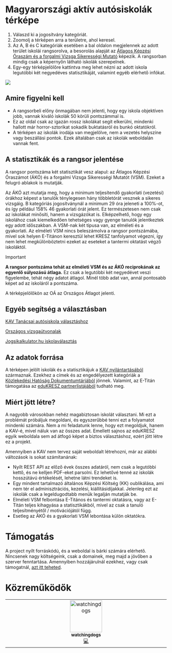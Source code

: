 # Magyarországi aktív autósiskolák térképe
1. Válaszd ki a jogosítvány kategóriát.
2. Zoomolj a térképen arra a területre, ahol keresel.
3. Az A, B és C kategóriák esetében a bal oldalon megjelennek az adott terület iskolái rangsorolva, a besorolás alapját az [Átlagos Képzési Óraszám és a forgalmi Vizsga Sikerességi Mutató](https://github.com/watchingdogs/autosiskola#a-statisztikák-és-a-rangsor-jelentése) képezik. A rangsorban mindig csak a képernyőn látható iskolák szerepelnek.
4. Egy-egy térképjelölőre kattintva meg lehet nézni az adott iskola legutóbbi két negyedéves statisztikáját, valamint egyéb elérhető infókat.

[<img src="https://github.com/user-attachments/assets/7ed9a22b-09a6-426c-9dae-efc5bbf167a4">](https://autosiskolaterkep.hu)

## Amire figyelni kell
- A rangsorbeli előny önmagában nem jelenti, hogy egy iskola objektíven jobb, vannak kiváló iskolák 50 körüli pontszámmal is.
- Ez az oldal csak az igazán rossz iskolákat segít elkerülni, mindenki hallott már horror-sztorikat sokadik buktatásról és bunkó oktatókról.
- A térképen az iskolák irodája van megjelölve, nem a vezetés helyszíne vagy beszállási pontok. Ezek általában csak az iskolák weboldalán vannak fent.

## A statisztikák és a rangsor jelentése 
A rangsor pontszáma két statisztikát vesz alapul: az Átlagos Képzési Óraszámot (ÁKÓ) és a forgalmi Vizsga Sikerességi Mutatót (VSM). Ezeket a felugró ablakok is mutatják.

Az ÁKÓ azt mutatja meg, hogy a minimum teljesítendő gyakorlati (vezetési) órákhoz képest a tanulók ténylegesen hány többletórát vesznek a sikeres vizsgáig. B kategóriás jogosítványnál a minimum 29 óra jeleneti a 100%-ot, és így például 158% 46 gyakorlati órát jelent. Ez természetesen nem csak az iskolákat minősíti, hanem a vizsgázókat is. Elképzelhető, hogy egy iskolához csak kiemelkedően tehetséges vagy gyenge tanulók jelentkeztek egy adott időszakban.
A VSM-nak két típusa van, az elméleti és a gyakorlati. Az elméleti VSM nincs beleszámolva a rangsor pontszámába, mivel sok helyen E-Titánon keresztül lehet KRESZ tanfolyamot végezni, így nem lehet megkülönböztetni ezeket az eseteket a tantermi oktatást végző iskoláktól.

> [!IMPORTANT]
> **A rangsor pontszáma tehát az elméleti VSM és az ÁKÓ reciprokának az egyenlő súlyozású átlaga.**
> Ez csak a legutóbbi két negyedévet veszi figyelembe, tehát négy adatot átlagol. Minél több adat van, annál pontosabb képet ad az iskoláról a pontszáma.

A térképjelölőkön az OÁ az Országos Átlagot jelenti.

## Egyéb segítség a választásban
[KAV Tanácsai autósiskola választáshoz](https://vizsgakozpont.hu/tudastar/tanacsok-autosiskola-valasztashoz)

[Országos vizsgaútvonalak](https://www.kozlekedesihatosag.kormany.hu/hu/dokumentum/485371)

[Jogsikalkulator.hu iskolaválasztás](https://jogsikalkulator.hu/hu/iskolavalasztas.html)

## Az adatok forrása
A térképen jelölt iskolák és a statisztikájuk a [KAV nyilántartásából](https://vizsgakozpont.hu/ako_vsm) származnak. Ezekhez a címek és az engedélyezett kategóriák a [Közlekedési Hatóság Dokumentumtárjából](https://www.kozlekedesihatosag.kormany.hu/hu/dokumentum/466204) jönnek. Valamint, az E-Titán támogatása az [eduKRESZ partnerlistájából](https://edukresz.hu/edukresz-partnerek) tudható meg.

## Miért jött létre?
A nagyobb városokban nehéz magabiztosan iskolát választani. Mi ezt a problémát próbáljuk megoldani, és egyszerűbbé tenni ezt a folyamatot mindenki számára. Nem a mi feladatunk lenne, hogy ezt megoldjuk, hanem a KAV-é, mivel náluk van az összes adat. Emellett sajnos az eduKRESZ egyik weboldala sem ad átfogó képet a biztos választáshoz, ezért jött létre ez a projekt.

Amennyiben a KAV nem tervez saját weboldalt létrehozni, már az alábbi változások is sokat számítanának:
- Nyílt REST API az előző évek összes adatáról, nem csak a legutóbbi kettő, és ne kelljen PDF-eket parsolni. Ez lehetővé tenné az iskolák hosszútávú értékelését, lehetne látni trendeket is.
- Egy mindent tartalmazó általános Képzési Költség (KK) oublikálása, ami nem tér el adminisztrációs, kezelési, kiállításidíjakkal. Jelenleg ezt az iskolák csak a legeldugodtabb menük legalján mutatják be.
- Elméleti VSM felbontása E-Titános és tantermi oktatásra, vagy az E-Titán teljes kihagyása a statisztikákból, mivel az csak a tanuló teljesítményétől / motivációjától függ.
- Esetleg az ÁKÓ és a gyakorlati VSM lebontása külön oktatókra.

# Támogatás
A project nyílt forráskódú, és a weboldal is bárki számára elérhető. Nincsenek nagy költségeink, csak a domainek, meg majd a jövőben a szerver fenntartása. Amennyiben hozzájárulnál ezekhez, vagy csak támogatnál, [azt itt teheted](https://github.com/sponsors/watchingdogs).

# Közreműködők
<!-- ALL-CONTRIBUTORS-LIST:START - Do not remove or modify this section -->
<!-- prettier-ignore-start -->
<!-- markdownlint-disable -->
<table>
  <tbody>
    <tr>
      <td align="center" valign="top" width="14.28%"><a href="https://github.com/watchingdogs"><img src="https://avatars.githubusercontent.com/u/69792238?v=4?s=100" width="100px;" alt="watchingdogs"/><br /><sub><b>watchingdogs</b></sub></a><br /><a href="#code-watchingdogs" title="Code">💻</a></td>
    </tr>
  </tbody>
</table>

<!-- markdownlint-restore -->
<!-- prettier-ignore-end -->

<!-- ALL-CONTRIBUTORS-LIST:END -->
